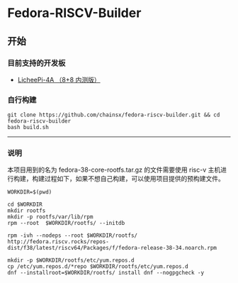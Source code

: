 # Fedora-RISCV-Builder

## 开始

### 目前支持的开发板

* [LicheePi-4A （8+8 内测版）](./doc/install-guild-licheepi4a.md)


### 自行构建

```
git clone https://github.com/chainsx/fedora-riscv-builder.git && cd fedora-riscv-builder
bash build.sh
```

----

### 说明

本项目用到的名为 fedora-38-core-rootfs.tar.gz 的文件需要使用 risc-v 主机进行构建，构建过程如下，如果不想自己构建，可以使用项目提供的预构建文件。

```
WORKDIR=$(pwd)

cd $WORKDIR
mkdir rootfs
mkdir -p rootfs/var/lib/rpm
rpm --root  $WORKDIR/rootfs/ --initdb

rpm -ivh --nodeps --root $WORKDIR/rootfs/ http://fedora.riscv.rocks/repos-dist/f38/latest/riscv64/Packages/f/fedora-release-38-34.noarch.rpm

mkdir -p $WORKDIR/rootfs/etc/yum.repos.d
cp /etc/yum.repos.d/*repo $WORKDIR/rootfs/etc/yum.repos.d
dnf --installroot=$WORKDIR/rootfs/ install dnf --nogpgcheck -y
```